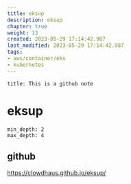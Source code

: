```yaml
---
title: eksup
description: eksup
chapter: true
weight: 13
created: 2023-05-29 17:14:42.987
last_modified: 2023-05-29 17:14:42.987
tags: 
- aws/container/eks 
- kubernetes 
---
```


```ad-attention
title: This is a github note

```

# eksup

```toc
min_depth: 2
max_depth: 4
```

## github

https://clowdhaus.github.io/eksup/





